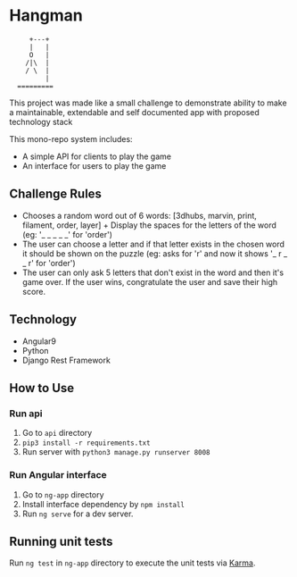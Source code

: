 # Hangman
```
     +---+
     |   |
     O   |
    /|\  |
    / \  |
         |
  =========
```


This project was made like a small challenge to demonstrate ability to make a maintainable, extendable and self documented app with proposed technology stack

This mono-repo system includes:

- A simple API for clients to play the game 
- An interface for users to play the game

## Challenge Rules

+ Chooses a random word out of 6 words: [3dhubs, marvin, print, filament, order, layer] + Display the spaces for the letters of the word (eg: '​_ _ _​ _ _' for 'order')
+ The user can choose a letter and if that letter exists in the chosen word it should be shown on the puzzle (eg: asks for 'r' and now it shows '​_ r _​ _ r' for 'order')
+ The user can only ask 5 letters that don't exist in the word and then it's game over. If the user wins, congratulate the user and save their high score.
## Technology

- Angular9
- Python
- Django Rest Framework

## How to Use

### Run api

1. Go to `api` directory
2. `pip3 install -r requirements.txt`
4. Run server with `python3 manage.py runserver 8008`

### Run Angular interface

1.  Go to `ng-app` directory
2. Install interface dependency by `npm install`
3. Run `ng serve` for a dev server.

## Running unit tests

Run `ng test` in `ng-app` directory to execute the unit tests via [Karma](https://karma-runner.github.io).
